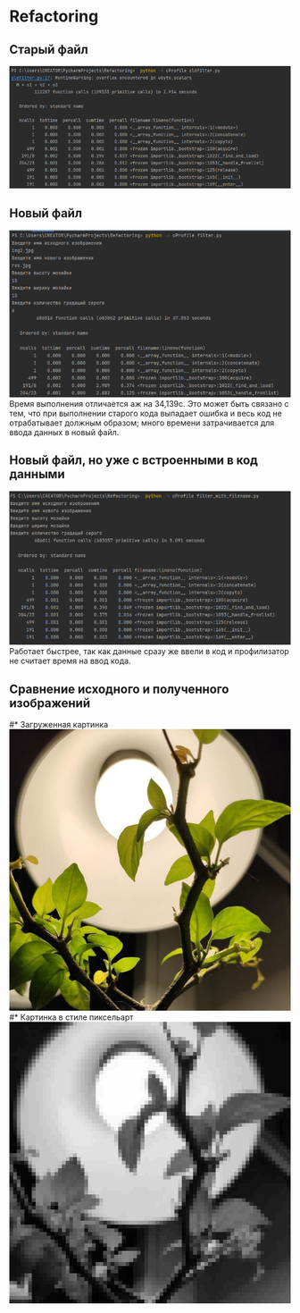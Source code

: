 # Refactoring
## Старый файл
![Иллюстрация к проекту](https://github.com/YungIra/pictures/blob/main/oldfilter%20res.PNG)
## Новый файл
![Иллюстрация к проекту](https://github.com/YungIra/pictures/blob/main/filter%20res.PNG)  
 Время выполнения отличается аж на 34,139с. Это может быть связано с тем, что при выполнении старого кода выпадает ошибка и весь код не отрабатывает должным образом; много времени затрачивается для ввода данных в новый файл.
## Новый файл, но уже с встроенными в код данными  
![Иллюстрация к проекту](https://github.com/YungIra/pictures/blob/main/filter_with%20res.PNG)  
Работает быстрее, так как данные сразу же ввели в код и профилизатор не считает время на ввод кода.
## Сравнение исходного и полученного изображений  
#* Загруженная картинка  
![Иллюстрация к проекту](https://github.com/YungIra/pictures/blob/main/img2.jpg) 
#* Картинка в стиле пиксельарт  
![Иллюстрация к проекту](https://github.com/YungIra/pictures/blob/main/res.jpg)  
